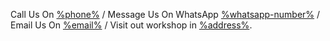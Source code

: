 Call Us On [%phone%](tel:%phone%)
/ Message Us On WhatsApp [%whatsapp-number%](%whatsapp%%enquiry%)
/ Email Us On [%email%](mailto:%email%?subject=%enquiry%)
/ Visit out workshop in [%address%](%address-url%).
